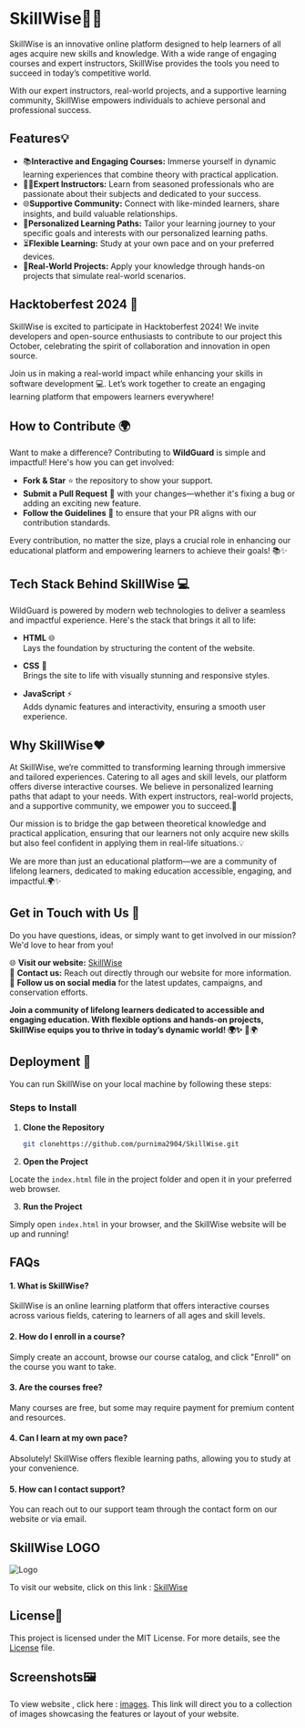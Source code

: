 
# **SkillWise**📘✨


SkillWise is an innovative online platform designed to help learners of all ages acquire new skills and knowledge. With a wide range of engaging courses and expert instructors, SkillWise provides the tools you need to succeed in today’s competitive world. 

With our expert instructors, real-world projects, and a supportive learning community, SkillWise empowers individuals to achieve personal and professional success.


## Features💡
- 📚**Interactive and Engaging Courses:** Immerse yourself in dynamic learning experiences that combine theory with practical application.
- 👩‍🏫**Expert Instructors:** Learn from seasoned professionals who are passionate about their subjects and dedicated to your success.
- 🌐**Supportive Community:** Connect with like-minded learners, share insights, and build valuable relationships.
- 🎯**Personalized Learning Paths:** Tailor your learning journey to your specific goals and interests with our personalized learning paths.
- ⏳**Flexible Learning:** Study at your own pace and on your preferred devices.
- 💼**Real-World Projects:** Apply your knowledge through hands-on projects that simulate real-world scenarios.

## Hacktoberfest 2024 🎉

SkillWise is excited to participate in Hacktoberfest 2024! We invite developers and open-source enthusiasts to contribute to our project this October, celebrating the spirit of collaboration and innovation in open source. 

Join us in making a real-world impact while enhancing your skills in software development 💻. Let’s work together to create an engaging learning platform that empowers learners everywhere!

## How to Contribute 🌍

Want to make a difference? Contributing to **WildGuard** is simple and impactful! Here's how you can get involved:

- **Fork & Star** ⭐ the repository to show your support.
- **Submit a Pull Request** 🔄 with your changes—whether it's fixing a bug or adding an exciting new feature.
- **Follow the Guidelines** 📜 to ensure that your PR aligns with our contribution standards.

Every contribution, no matter the size, plays a crucial role in enhancing our educational platform and empowering learners to achieve their goals! 📚✨


## Tech Stack Behind SkillWise 💻

WildGuard is powered by modern web technologies to deliver a seamless and impactful experience. Here's the stack that brings it all to life:

- **HTML** 🌐  
  Lays the foundation by structuring the content of the website.
  
- **CSS** 🎨  
  Brings the site to life with visually stunning and responsive styles.
  
- **JavaScript** ⚡  
  Adds dynamic features and interactivity, ensuring a smooth user experience.

## Why SkillWise❤️
At SkillWise, we’re committed to transforming learning through immersive and tailored experiences. Catering to all ages and skill levels, our platform offers diverse interactive courses. We believe in personalized learning paths that adapt to your needs. With expert instructors, real-world projects, and a supportive community, we empower you to succeed.🥇

Our mission is to bridge the gap between theoretical knowledge and practical application, ensuring that our learners not only acquire new skills but also feel confident in applying them in real-life situations.💡

We are more than just an educational platform—we are a community of lifelong learners, dedicated to making education accessible, engaging, and impactful.🌍✨

## Get in Touch with Us 💬 

Do you have questions, ideas, or simply want to get involved in our mission? We'd love to hear from you!

🌐 **Visit our website:** [SkillWise](https://skillwise-delta.vercel.app/#)  
📧 **Contact us:** Reach out directly through our website for more information.  
📱 **Follow us on social media** for the latest updates, campaigns, and conservation efforts.

**Join a community of lifelong learners dedicated to accessible and engaging education. With flexible options and hands-on projects, SkillWise equips you to thrive in today’s dynamic world! 🌍✨** 🌱🌍

## Deployment 🚀

You can run SkillWise on your local machine by following these steps:

### Steps to Install

1. **Clone the Repository**

   ```bash
   git clonehttps://github.com/purnima2904/SkillWise.git

2. **Open the Project**

Locate the `index.html` file in the project folder and open it in your preferred web browser.

3. **Run the Project**

Simply open `index.html` in your browser, and the SkillWise website will be up and running!



## FAQs

#### 1. What is SkillWise?
SkillWise is an online learning platform that offers interactive courses across various fields, catering to learners of all ages and skill levels.

#### 2. How do I enroll in a course?
Simply create an account, browse our course catalog, and click "Enroll" on the course you want to take.

#### 3. Are the courses free?
Many courses are free, but some may require payment for premium content and resources.

#### 4. Can I learn at my own pace?
Absolutely! SkillWise offers flexible learning paths, allowing you to study at your convenience.

#### 5. How can I contact support?
You can reach out to our support team through the contact form on our website or via email.
## **SkillWise LOGO**
![Logo](https://skillwise-delta.vercel.app/assets/images/Skillwise_logo-removebg-preview.png)

To visit our website, click on this link : [SkillWise](https://skillwise-delta.vercel.app/#)


## License📜
This project is licensed under the MIT License. For more details, see the [License](https://choosealicense.com/licenses/mit/) file.

## Screenshots🖼
To view website , click here : [images](https://imgur.com/a/sVF1mS2). This link will direct you to a collection of images showcasing the features or layout of your website.
